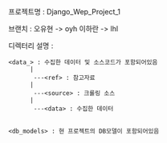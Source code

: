 프로젝트명 : Django_Wep_Project_1

브랜치 :
	 오유현 -> oyh
	 이하란 -> lhl

디렉터리 설명 :
	
	<data_> : 수집한 데이터 및 소스코드가 포함되어있음
	      |  	     
	       ---<ref> : 참고자료
	      |
	       ---<source> : 크롤링 소스
  	      |
	       ---<data> : 수집한 데이터


	<db_models> : 현 프로젝트의 DB모델이 포함되어있음
